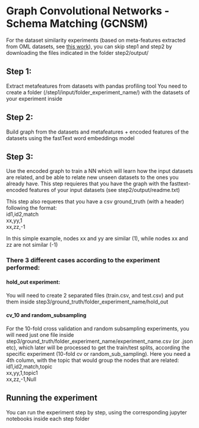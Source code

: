 # Graph Convolutional Networks - Schema Matching (GCNSM)

For the dataset similarity experiments (based on meta-features extracted from OML datasets, see [this work](https://github.com/AymanUPC/all_prox_openml/tree/master/OML02)), you can skip step1 and step2 by downloading the files indicated in the folder step2/output/

## Step 1:
Extract metafeatures from datasets with pandas profiling tool
You need to create a folder (/step1/input/folder_experiment_name/) with the datasets of your experiment inside

## Step 2: 
Build graph from the datasets and metafeatures + encoded features of the datasets using the fastText word embeddings model

## Step 3: 
Use the encoded graph to train a NN which will learn how the input datasets are related, and be able to relate new unseen datasets to the ones you already have. This step requieres that you have the graph with the fasttext-encoded features of your input datasets (see step2/output/readme.txt)

This step also requeres that you have a csv ground_truth (with a header) following the format: \
id1,id2,match \
xx,yy,1 \
xx,zz,-1 

In this simple example, nodes xx and yy are similar (1), while nodes xx and zz are not similar (-1)

### There 3 different cases according to the experiment performed:
#### hold_out experiment:
You will need to create 2 separated files (train.csv, and test.csv) and put them inside step3/ground_truth/folder_experiment_name/hold_out
#### cv_10 and random_subsampling
For the 10-fold cross validation and random subsampling experiments, you will need just one file inside step3/ground_truth/folder_experiment_name/experiment_name.csv (or .json etc), which later will be processed to get the train/test splits, according the specific experiment (10-fold cv or random_sub_sampling). 
Here you need a 4th column, with the topic that would group the nodes that are related:\
id1,id2,match,topic\
xx,yy,1,topic1 \
xx,zz,-1,Null

## Running the experiment
You can run the experiment step by step, using the corresponding jupyter notebooks inside each step folder
